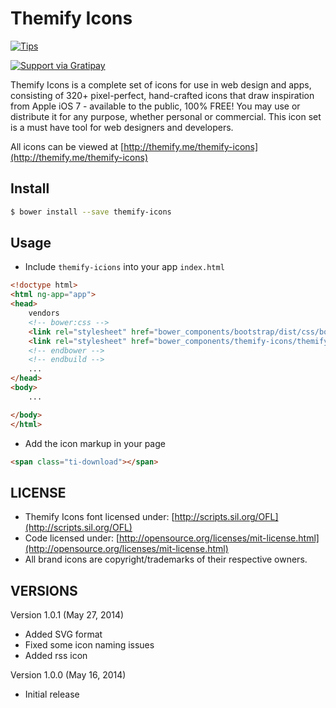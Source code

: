 Themify Icons
=============
[![Tips](https://img.shields.io/gratipay/lykmapipo.svg)](https://gratipay.com/lykmapipo/)

[![Support via Gratipay](https://cdn.rawgit.com/gratipay/gratipay-badge/2.3.0/dist/gratipay.svg)](https://gratipay.com/lykmapipo/)

Themify Icons is a complete set of icons for use in web design and apps, consisting of 320+ pixel-perfect, hand-crafted icons that draw inspiration from Apple iOS 7 - available to the public, 100% FREE! You may use or distribute it for any purpose, whether personal or commercial. This icon set is a must have tool for web designers and developers.

All icons can be viewed at [http://themify.me/themify-icons](http://themify.me/themify-icons)

## Install
```sh
$ bower install --save themify-icons
```

## Usage
- Include `themify-icions` into your app `index.html` 
```html
<!doctype html>
<html ng-app="app">
<head>
    vendors
    <!-- bower:css -->
    <link rel="stylesheet" href="bower_components/bootstrap/dist/css/bootstrap.css" />
    <link rel="stylesheet" href="bower_components/themify-icons/themify-icons.css" />
    <!-- endbower -->
    <!-- endbuild -->
    ...
</head>
<body>
    ...

</body>
</html>
```

- Add the icon markup in your page
```html
<span class="ti-download"></span>
```

## LICENSE

- Themify Icons font licensed under: [http://scripts.sil.org/OFL](http://scripts.sil.org/OFL)
- Code licensed under: [http://opensource.org/licenses/mit-license.html](http://opensource.org/licenses/mit-license.html)
- All brand icons are copyright/trademarks of their respective owners.


## VERSIONS

Version 1.0.1 (May 27, 2014)
- Added SVG format
- Fixed some icon naming issues
- Added rss icon

Version 1.0.0 (May 16, 2014)
- Initial release